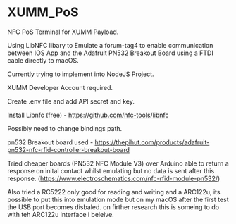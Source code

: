 # XUMM_PoS
NFC PoS Terminal for XUMM Payload.

Using LibNFC libary to Emulate a forum-tag4 to enable communication between IOS App and the Adafruit PN532 Breakout Board using a FTDI cable directly to macOS.

Currently trying to implement into NodeJS Project. 

XUMM Developer Account required.

Create .env file and add API secret and key.

Install Libnfc (free) - https://github.com/nfc-tools/libnfc

Possibly need to change bindings path.

pn532 Breakout board used - https://thepihut.com/products/adafruit-pn532-nfc-rfid-controller-breakout-board

Tried cheaper boards (PN532 NFC Module V3) over Arduino able to return a response on inital contact whilst emulating but no data is sent after this response.
(https://www.electroschematics.com/nfc-rfid-module-pn532/)

Also tried a RC5222 only good for reading and writing and a ARC122u, its possible to put this into emulation mode but on my macOS after the first test the USB port becomes disbaled. on firther research this is someing to do with teh ARC122u interface i beleive.
